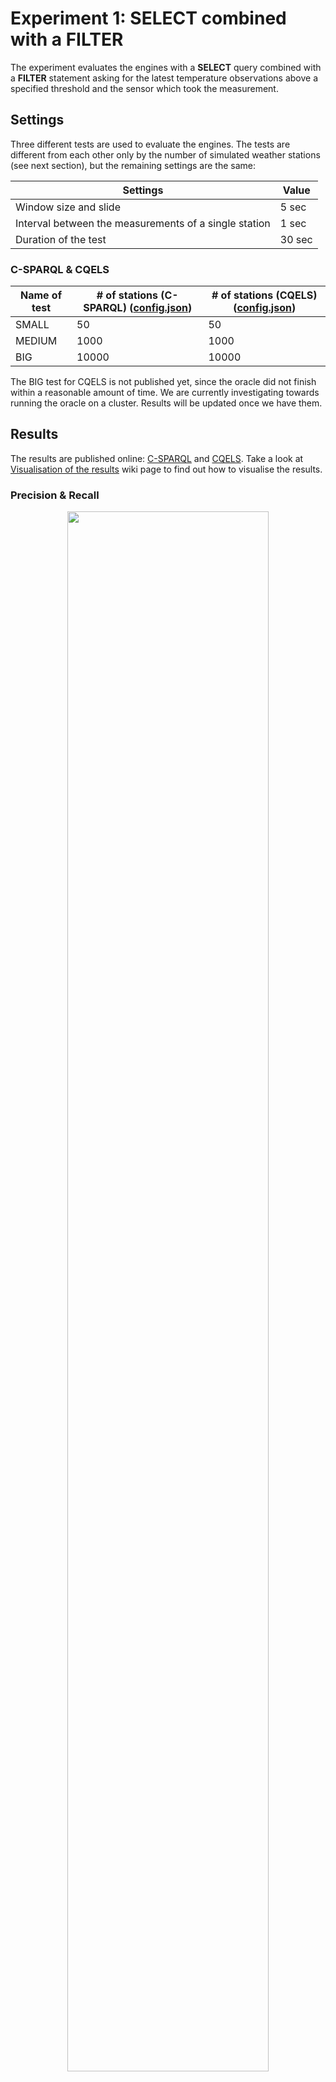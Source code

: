 # Experiment 1: SELECT combined with a FILTER

The experiment evaluates the engines with a **SELECT** query combined with a **FILTER** statement asking for the latest temperature observations above a specified threshold and the sensor which took the measurement.

## Settings

Three different tests are used to evaluate the engines. The tests are different from each other only by the number of simulated weather stations (see next section), but the remaining settings are the same:

Settings | Value
---------|------
Window size and slide | 5 sec
Interval between the measurements of a single station | 1 sec
Duration of the test | 30 sec

### C-SPARQL & CQELS

Name of test | # of stations (C-SPARQL) ([config.json](https://github.com/YABench/yabench-one/blob/master/Experiment_1/csparql/config.json)) | # of stations (CQELS) ([config.json](https://github.com/YABench/yabench-one/blob/master/Experiment_1/cqels/config.json))
-------------|--------------------------|----------------------
SMALL | 50 | 50
MEDIUM | 1000 | 1000
BIG | 10000 | 10000

The BIG test for CQELS is not published yet, since the oracle did not finish within a reasonable amount of time. We are currently investigating towards running the oracle on a cluster. Results will be updated once we have them.

## Results

The results are published online: [C-SPARQL](https://github.com/YABench/yabench-one/tree/master/Experiment_1/csparql/results) and [CQELS](https://github.com/YABench/yabench-one/tree/master/Experiment_1/cqels/results). Take a look at [Visualisation of the results](https://github.com/YABench/yabench/wiki#visualisation-the-results) wiki page to find out how to visualise the results.

### Precision & Recall
<p align="center">
    <img src="http://yabench.github.io/yabench-one/Experiment_1/e1_s_pr.png" width="80%"/>
    </br>
    Fig. 1. Experiment 1 <i>SMALL</i> scenario precision and recall results for CQELS and C-SPARQL.
</p>

<p align="center">
    <img src="http://yabench.github.io/yabench-one/Experiment_1/e1_m_pr.png" width="80%"/>
    </br>
    Fig. 2. Experiment 1 <i>MEDIUM</i> scenario precision and recall results for CQELS and C-SPARQL.
</p>

<p align="center">
    <img src="http://yabench.github.io/yabench-one/Experiment_1/e1_b_pr.png" width="80%"/>
    </br>
    Fig. 3. Experiment 1 <i>BIG</i> scenario precision and recall results for CQELS and C-SPARQL.
</p>

### Delay

<p align="center">
    <img src="http://yabench.github.io/yabench-one/Experiment_1/e1_s_d.png" width="80%"/>
    </br>
    Fig. 4. Experiment 1 <i>SMALL</i> scenario delay for CQELS and C-SPARQL.
</p>

<p align="center">
    <img src="http://yabench.github.io/yabench-one/Experiment_1/e1_m_d.png" width="80%"/>
    </br>
    Fig. 5. Experiment 1 <i>MEDIUM</i> scenario delay for CQELS and C-SPARQL.
</p>

<p align="center">
    <img src="http://yabench.github.io/yabench-one/Experiment_1/e1_b_d.png" width="80%"/>
    </br>
    Fig. 6. Experiment 1 <i>BIG</i> scenario delay for CQELS and C-SPARQL.
</p>

### Performance

<p align="center">
    <img src="http://yabench.github.io/yabench-one/Experiment_1/e1_s_p.png" width="80%"/>
    </br>
    Fig. 7. Experiment 1 <i>SMALL</i> scenario performance results for CQELS and C-SPARQL.
</p>

<p align="center">
    <img src="http://yabench.github.io/yabench-one/Experiment_1/e1_m_p.png" width="80%"/>
    </br>
    Fig. 8. Experiment 1 <i>MEDIUM</i> scenario performance results for CQELS and C-SPARQL.
</p>

<p align="center">
    <img src="http://yabench.github.io/yabench-one/Experiment_1/e1_b_p.png" width="80%"/>
    </br>
    Fig. 9. Experiment 1 <i>BIG</i> scenario performance results for CQELS and C-SPARQL.
</p>
